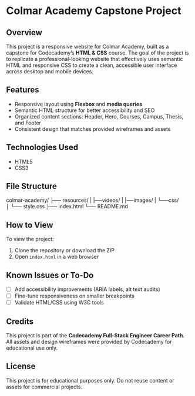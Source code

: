 # Colmar Academy Capstone Project

## Overview

This project is a responsive website for Colmar Academy, built as a capstone for Codecademy’s **HTML & CSS** course. The goal of the project is to replicate a professional-looking website that effectively uses semantic HTML and responsive CSS to create a clean, accessible user interface across desktop and mobile devices.

## Features

- Responsive layout using **Flexbox** and **media queries**
- Semantic HTML structure for better accessibility and SEO
- Organized content sections: Header, Hero, Courses, Campus, Thesis, and Footer
- Consistent design that matches provided wireframes and assets

## Technologies Used

- HTML5
- CSS3

## File Structure

colmar-academy/
├── resources/
| |──videos/
| |──images/
| └──css/  
│   └── style.css
├── index.html
└── README.md

## How to View

To view the project:

1. Clone the repository or download the ZIP
2. Open `index.html` in a web browser

## Known Issues or To-Do

- [ ] Add accessibility improvements (ARIA labels, alt text audits)
- [ ] Fine-tune responsiveness on smaller breakpoints
- [ ] Validate HTML/CSS using W3C tools

## Credits

This project is part of the **Codecademy Full-Stack Engineer Career Path**. All assets and design wireframes were provided by Codecademy for educational use only.

## License

This project is for educational purposes only. Do not reuse content or assets for commercial projects.
